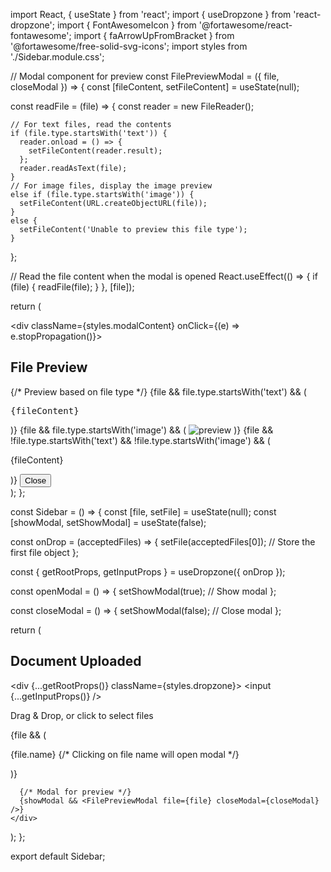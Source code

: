 import React, { useState } from 'react';
import { useDropzone } from 'react-dropzone';
import { FontAwesomeIcon } from '@fortawesome/react-fontawesome';
import { faArrowUpFromBracket } from '@fortawesome/free-solid-svg-icons';
import styles from './Sidebar.module.css';

// Modal component for preview
const FilePreviewModal = ({ file, closeModal }) => {
  const [fileContent, setFileContent] = useState(null);

  const readFile = (file) => {
    const reader = new FileReader();

    // For text files, read the contents
    if (file.type.startsWith('text')) {
      reader.onload = () => {
        setFileContent(reader.result);
      };
      reader.readAsText(file);
    }
    // For image files, display the image preview
    else if (file.type.startsWith('image')) {
      setFileContent(URL.createObjectURL(file));
    }
    else {
      setFileContent('Unable to preview this file type');
    }
  };

  // Read the file content when the modal is opened
  React.useEffect(() => {
    if (file) {
      readFile(file);
    }
  }, [file]);

  return (
    <div className={styles.modalOverlay} onClick={closeModal}>
      <div className={styles.modalContent} onClick={(e) => e.stopPropagation()}>
        <h2>File Preview</h2>
        {/* Preview based on file type */}
        {file && file.type.startsWith('text') && (
          <pre>{fileContent}</pre>
        )}
        {file && file.type.startsWith('image') && (
          <img src={fileContent} alt="preview" className={styles.imagePreview} />
        )}
        {file && !file.type.startsWith('text') && !file.type.startsWith('image') && (
          <p>{fileContent}</p>
        )}
        <button onClick={closeModal} className={styles.closeButton}>Close</button>
      </div>
    </div>
  );
};

const Sidebar = () => {
  const [file, setFile] = useState(null);
  const [showModal, setShowModal] = useState(false);

  const onDrop = (acceptedFiles) => {
    setFile(acceptedFiles[0]); // Store the first file object
  };

  const { getRootProps, getInputProps } = useDropzone({ onDrop });

  const openModal = () => {
    setShowModal(true); // Show modal
  };

  const closeModal = () => {
    setShowModal(false); // Close modal
  };

  return (
    <div className={styles.sidebar}>
      <h2 className={styles.sidebarHeader}>Document Uploaded</h2>
      <div {...getRootProps()} className={styles.dropzone}>
        <input {...getInputProps()} />
        <p>Drag & Drop, or click to select files</p>
        <FontAwesomeIcon icon={faArrowUpFromBracket} className={styles.uploadIcon} />
      </div>
      {file && (
        <p className={styles.fileName} onClick={openModal}>
          {file.name} {/* Clicking on file name will open modal */}
        </p>
      )}

      {/* Modal for preview */}
      {showModal && <FilePreviewModal file={file} closeModal={closeModal} />}
    </div>
  );
};

export default Sidebar;
